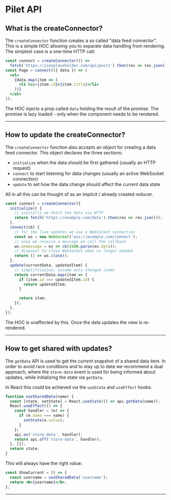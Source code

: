 # Pilet API

## What is the createConnector?

The `createConnector` function creates a so called "data feed connector". This is a simple HOC allowing you to separate data handling from rendering. The simplest case is a one-time HTTP call:

```jsx
const connect = createConnector(() =>
  fetch('https://jsonplaceholder.com/api/posts').then(res => res.json()));
const Page = connect(({ data }) => (
  <ul>
    {data.map(item => (
      <li key={item.id}>{item.title}</li>
    ))}
  </ul>
));
```

The HOC injects a prop called `data` holding the result of the promise. The promise is lazy loaded - only when the component needs to be rendered.

---------------------------------------

## How to update the createConnector?

The `createConnector` function also accepts an object for creating a data feed connector. This object declares the three sections:

- `initialize` when the data should be first gathered (usually an HTTP request)
- `connect` to start listening for data changes (usually an active WebSocket connection)
- `update` to set how the data change should affect the current data state

All in all this can be thought of as an implicit / already created reducer.

```ts
const connect = createConnector({
  initialize() {
    // initially we fetch the data via HTTP
    return fetch('https://example.com/data').then(res => res.json());
  },
  connect(cb) {
    // for the live updates we use a WebSocket connection
    const ws = new WebSocket('wss://example.com/connect');
    // once we receive a message we call the callback
    ws.onmessage = ev => cb(JSON.parse(ev.data));
    // disposer to close WebSocket when no longer needed
    return () => ws.close();
  },
  update(currentData, updatedItem) {
    // simplification: assume only changed items
    return currentData.map(item => {
      if (item.id === updatedItem.id) {
        return updatedItem;
      }

      return item;
    });
  },
});
```

The HOC is unaffected by this. Once the data updates the view is re-rendered.

---------------------------------------

## How to get shared with updates?

The `getData` API is used to get the *current* snapshot of a shared data item. In order to avoid race conditions and to stay up to date we recommend a dual approach, where the `store-data` event is used for being informed about updates, while initializing the state via `getData`.

In React this could be achieved via the `useState` and `useEffect` hooks:

```jsx
function useSharedData(name) {
  const [state, setState] = React.useState(() => api.getData(name));
  React.useEffect(() => {
    const handler = (e) => {
      if (e.name === name) {
        setState(e.value);
      }
    };
    api.on('store-data', handler);
    return api.off('store-data', handler);
  }, []);
  return state;
}
```

This will always have the right value:

```jsx
const ShowCurrent = () => {
  const username = useSharedData('username');
  return <b>{username}</b>;
};
```

---------------------------------------
